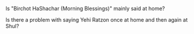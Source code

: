 Is "Birchot HaShachar (Morning Blessings)" mainly said at home? 

Is there a problem with saying Yehi Ratzon once at home and then again at Shul? 


